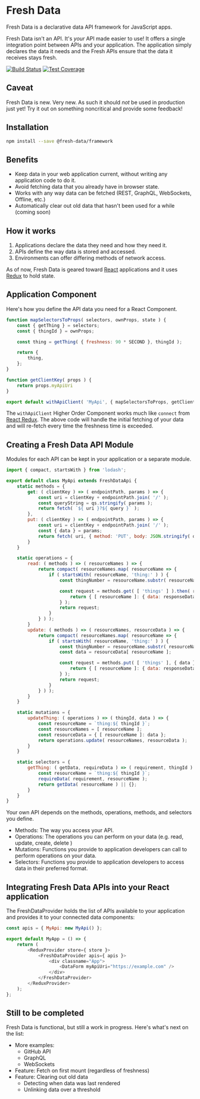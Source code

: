 # Fresh Data

Fresh Data is a declarative data API framework for JavaScript apps.

Fresh Data isn't an API. It's *your* API made easier to use!
It offers a single integration point between APIs and your application.
The application simply declares the data it needs and the Fresh APIs ensure that the data it receives stays fresh.

[![Build Status](https://travis-ci.org/Automattic/fresh-data.svg?branch=master)](https://travis-ci.org/Automattic/fresh-data)
[![Test Coverage](https://img.shields.io/codecov/c/github/Automattic/fresh-data.svg)](https://travis-ci.org/Automattic/fresh-data)

## Caveat

Fresh Data is new. Very new. As such it should *not* be used in production just yet!
Try it out on something noncritical and provide some feedback!

## Installation

```sh
npm install --save @fresh-data/framework
```

## Benefits

* Keep data in your web application current, without writing any application code to do it.
* Avoid fetching data that you already have in browser state.
* Works with any way data can be fetched (REST, GraphQL, WebSockets, Offline, etc.)
* Automatically clear out old data that hasn't been used for a while (coming soon)

## How it works

1. Applications declare the data they need and how they need it.
2. APIs define the way data is stored and accessed.
3. Environments can offer differing methods of network access.

As of now, Fresh Data is geared toward [React](https://github.com/facebook/react) applications and it uses [Redux](https://github.com/reduxjs/redux) to hold state.

## Application Component

Here's how you define the API data you need for a React Component.

```js
function mapSelectorsToProps( selectors, ownProps, state ) {
	const { getThing } = selectors;
	const { thingId } = ownProps;

	const thing = getThing( { freshness: 90 * SECOND }, thingId );

	return {
		thing,
	};
}

function getClientKey( props ) {
	return props.myApiUri
}

export default withApiClient( 'MyApi', { mapSelectorsToProps, getClientKey } )( MyReactComponent );
```

The `withApiClient` Higher Order Component works much like `connect` from [React Redux](https://github.com/reduxjs/react-redux).
The above code will handle the initial fetching of your data and will re-fetch every time the freshness time is exceeded.

## Creating a Fresh Data API Module

Modules for each API can be kept in your application or a separate module.

```js
import { compact, startsWith } from 'lodash';

export default class MyApi extends FreshDataApi {
	static methods = {
		get: ( clientKey ) => ( endpointPath, params ) => {
			const uri = clientKey + endpointPath.join( '/' );
			const queryString = qs.stringify( params );
			return fetch( `${ uri }?${ query }` );
		},
		put: ( clientKey ) => ( endpointPath, params ) => {
			const uri = clientKey + endpointPath.join( '/' );
			const { data } = params;
			return fetch( uri, { method: 'PUT', body: JSON.stringify( data ) } );
		}
	}

	static operations = {
		read: ( methods ) => ( resourceNames ) => {
			return compact( resourceNames.map( resourceName => {
				if ( startsWith( resourceName, 'thing:' ) ) {
					const thingNumber = resourceName.substr( resourceName.indexOf( ':' ) + 1 );

					const request = methods.get( [ 'things' ] ).then( responseData => {
						return { [ resourceName ]: { data: responseData } };
					} );
					return request;
				}
			} ) );
		}
		update: ( methods ) => ( resourceNames, resourceData ) => {
			return compact( resourceNames.map( resourceName => {
				if ( startsWith( resourceName, 'thing:' ) ) {
					const thingNumber = resourceName.substr( resourceName.indexOf( ':' ) + 1 );
					const data = resourceData[ resourceName ];

					const request = methods.put( [ 'things' ], { data } ).then( responseData => {
						return { [ resourceName ]: { data: responseData } };
					} );
					return request;
				}
			} ) );
		}
	}

	static mutations = {
		updateThing: ( operations ) => ( thingId, data ) => {
			const resourceName = `thing:${ thingId }`;
			const resourceNames = [ resourceName ];
			const resourceData = { [ resourceName ]: data };
			return operations.update( resourceNames, resourceData );
		}
	}

	static selectors = {
		getThing: ( getData, requireData ) => ( requirement, thingId ) => {
			const resourceName = `thing:${ thingId }`;
			requireData( requirement, resourceName );
			return getData( resourceName ) || {};
		}
	}
}
```

Your own API depends on the methods, operations, methods, and selectors you define.
- Methods: The way you access your API.
- Operations: The operations you can perform on your data (e.g. read, update, create, delete )
- Mutations: Functions you provide to application developers can call to perform operations on your data.
- Selectors: Functions you provide to application developers to access data in their preferred format.

## Integrating Fresh Data APIs into your React application

The FreshDataProvider holds the list of APIs available to your application and provides it to your connected data components:

```js
const apis = { MyApi: new MyApi() };

export default MyApp = () => {
	return (
		<ReduxProvider store={ store }>
			<FreshDataProvider apis={ apis }>
				<div classname="App">
					<DataForm myApiUri="https://example.com" />
				</div>
			</FreshDataProvider>
		</ReduxProvider>
	);
};
```

## Still to be completed

Fresh Data is functional, but still a work in progress. Here's what's next on the list:
- More examples:
  - GitHub API
  - GraphQL
  - WebSockets
- Feature: Fetch on first mount (regardless of freshness)
- Feature: Clearing out old data
  - Detecting when data was last rendered
  - Unlinking data over a threshold
